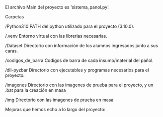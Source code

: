 El archivo Main del proyecto es 'sistema_panol.py'.

Carpetas

/Python310
PATH del python utilizado para el proyecto (3.10.0).

/.venv
Entorno virtual con las librerias necesarias.

/Dataset
Directorio con información de los alumnos ingresados junto a sus caras.

/codigos_de_barra
Codigos de barra de cada insumo/material del pañol.

/dll-pyzbar
Directorio con ejecutables y programas necesarios para el proyecto.

/imagenes
Directorio con las imagenes de prueba para el proyecto, y un .bat para la creación en masa

/img
Directorio con las imagenes de prueba en masa

Mejoras que hemos echo a lo largo del proyecto:
